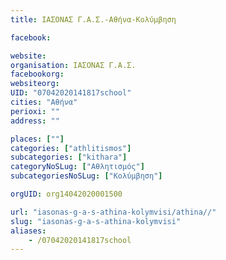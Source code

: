 ```yaml
---
title: ΙΑΣΟΝΑΣ Γ.Α.Σ.-Αθήνα-Κολύμβηση

facebook:

website:
organisation: ΙΑΣΟΝΑΣ Γ.Α.Σ.
facebookorg:
websiteorg:
UID: "07042020141817school"
cities: "Αθήνα"
perioxi: ""
address: ""

places: [""]
categories: ["athlitismos"]
subcategories: ["kithara"]
categoryNoSLug: ["Αθλητισμός"]
subcategoriesNoSLug: ["Κολύμβηση"]

orgUID: org14042020001500

url: "iasonas-g-a-s-athina-kolymvisi/athina//"
slug: "iasonas-g-a-s-athina-kolymvisi"
aliases:
    - /07042020141817school
---
```






